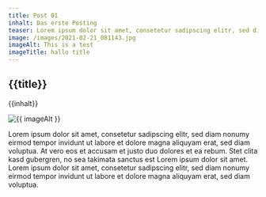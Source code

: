 ```yaml
---
title: Post 01
inhalt: Das erste Posting
teaser: Lorem ipsum dolor sit amet, consetetur sadipscing elitr, sed diam nonumy
image: /images/2021-02-21_081143.jpg
imageAlt: This is a test
imageTitle: hallo title
---
```


## {{title}}

{{inhalt}}

<img src="{{ image }}" alt="{{ imageAlt }}" title="{{ imageTitle }}" />

Lorem ipsum dolor sit amet, consetetur sadipscing elitr, sed diam nonumy eirmod tempor invidunt ut labore et dolore magna aliquyam erat, sed diam voluptua. At vero eos et accusam et justo duo dolores et ea rebum. Stet clita kasd gubergren, no sea takimata sanctus est Lorem ipsum dolor sit amet. Lorem ipsum dolor sit amet, consetetur sadipscing elitr, sed diam nonumy eirmod tempor invidunt ut labore et dolore magna aliquyam erat, sed diam voluptua.
